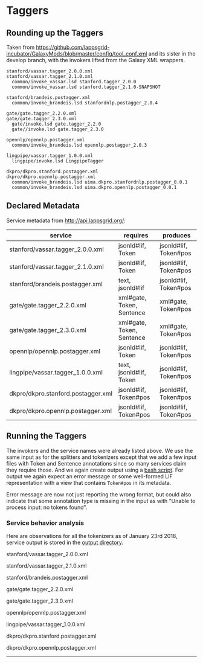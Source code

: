 # Taggers


## Rounding up the Taggers

Taken from https://github.com/lappsgrid-incubator/GalaxyMods/blob/master/config/tool_conf.xml and its sister in the develop branch, with the invokers lifted from the Galaxy XML wrappers.

```
stanford/vassar.tagger_2.0.0.xml
stanford/vassar.tagger_2.1.0.xml
  common/invoke_vassar.lsd stanford.tagger_2.0.0
  common/invoke_vassar.lsd stanford.tagger_2.1.0-SNAPSHOT

stanford/brandeis.postagger.xml
  common/invoke_brandeis.lsd stanfordnlp.postagger_2.0.4

gate/gate.tagger_2.2.0.xml
gate/gate.tagger_2.3.0.xml
  gate/invoke.lsd gate.tagger_2.2.0
  gate//invoke.lsd gate.tagger_2.3.0

opennlp/opennlp.postagger.xml
  common/invoke_brandeis.lsd opennlp.postagger_2.0.3

lingpipe/vassar.tagger_1.0.0.xml
  lingpipe/invoke.lsd LingpipeTagger

dkpro/dkpro.stanford.postagger.xml
dkpro/dkpro.opennlp.postagger.xml
  common/invoke_brandeis.lsd uima.dkpro.stanfordnlp.postagger_0.0.1
  common/invoke_brandeis.lsd uima.dkpro.opennlp.postagger_0.0.1
```

## Declared Metadata

Service metadata from http://api.lappsgrid.org/:

service                            | requires                  | produces
---                                | ---                       | ---
stanford/vassar.tagger_2.0.0.xml   | jsonld#lif, Token         | jsonld#lif, Token#pos
stanford/vassar.tagger_2.1.0.xml   | jsonld#lif, Token         | jsonld#lif, Token#pos
stanford/brandeis.postagger.xml    | text, jsonld#lif          | jsonld#lif, Token#pos
gate/gate.tagger_2.2.0.xml         | xml#gate, Token, Sentence | xml#gate, Token#pos
gate/gate.tagger_2.3.0.xml         | xml#gate, Token, Sentence | xml#gate, Token#pos
opennlp/opennlp.postagger.xml      | jsonld#lif, Token         | jsonld#lif, Token#pos
lingpipe/vassar.tagger_1.0.0.xml   | text, jsonld#lif, Token   | jsonld#lif, Token#pos
dkpro/dkpro.stanford.postagger.xml | jsonld#lif, Token#pos     | jsonld#lif, Token#pos
dkpro/dkpro.opennlp.postagger.xml  | jsonld#lif, Token#pos     | jsonld#lif, Token#pos


## Running the Taggers

The invokers and the service names were already listed above. We use the same input as for the splitters and tokenizers except that we add a few input files with Token and Sentence annotations since so many services claim they require those. And we again create output using a [bash script](taggers.sh). For output we again expect an error message or some well-formed LIF representation with a view that contains `Token#pos` in its metadata.

Error message are now not just reporting the wrong format, but could also indicate that some annotation type is missing in the input as with "Unable to process input: no tokens found".


### Service behavior analysis

Here are observations for all the tokenizers as of January 23rd 2018, service output is stored in the [output directory](output).

stanford/vassar.tagger_2.0.0.xml

stanford/vassar.tagger_2.1.0.xml

stanford/brandeis.postagger.xml

gate/gate.tagger_2.2.0.xml

gate/gate.tagger_2.3.0.xml

opennlp/opennlp.postagger.xml

lingpipe/vassar.tagger_1.0.0.xml

dkpro/dkpro.stanford.postagger.xml

dkpro/dkpro.opennlp.postagger.xml


---

<!--

Two Stanford taggers:

1. Stanford Tagger v2.0.0 - Stanford Tagger (Vassar)
2. Stanford POSTagger - Stanford Tagger (Brandeis)

They both add a third view. Here is the content of the metadata property of the new view from the Vassar version:

```
"contains": {
    "http://vocab.lappsgrid.org/Token#pos": {
        "producer": "org.anc.lapps.stanford.Tagger:2.0.0",
        "type": "tagset:penn"
    }
}
```

And for the Brandeis version:

```
"contains": {
    "http://vocab.lappsgrid.org/Token#pos": {
        "producer": "edu.brandeis.cs.lappsgrid.stanford.corenlp.POSTagger:2.0.4",
        "type": "tagger:stanford"
    }
}
```

Here is the token annotation from the view added by the Vassar version.

```
{
    "id": "tok0",
    "start": 0,
    "end": 5,
    "@type": "http://vocab.lappsgrid.org/Token",
    "label": "Token",
    "features": {
        "pos": "NNP",
        "word": "Karen" }
}
```

And here is the same for the Brandeis version.

```
{
    "id": "tk_0_0",
    "start": 0,
    "end": 5,
    "@type": "http://vocab.lappsgrid.org/Token#pos",
    "features": {
        "pos": "NNP",
        "word": "Karen" }
}
```

Obviously there is a lot of redundancy since the the part-of-speech view copies or recreates most of the tokens from the tokens view. There is no guarantee that the tokens are the same. It is perhaps best to not have a pipeline of sentence splitter, tokenizer and tagger, and leave out the tokenizer, but for now I keep them all.

Other notes:

- For the type the Vassar version focuses on the tag set while the Brandeis version focuses on the module. The former should be added in a `posTagSet` property.
- Note again the `label` property.
- The `@type` property on the Brandeis version is wrong.
- The Vassar tagger loses the @context attribute

-->

